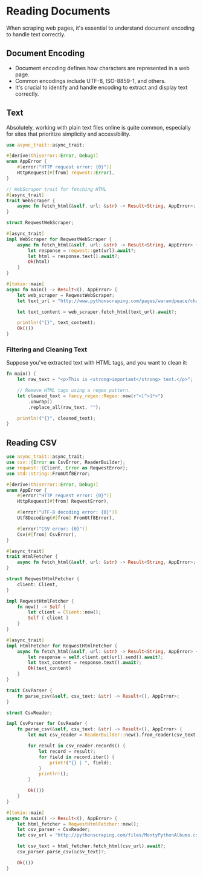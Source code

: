 # Reading Documents

When scraping web pages, it's essential to understand document encoding to handle text correctly.

## Document Encoding

- Document encoding defines how characters are represented in a web page.
- Common encodings include UTF-8, ISO-8859-1, and others.
- It's crucial to identify and handle encoding to extract and display text correctly.

## Text

Absolutely, working with plain text files online is quite common, especially for sites that prioritize simplicity and accessibility.

```rs
use async_trait::async_trait;

#[derive(thiserror::Error, Debug)]
enum AppError {
    #[error("HTTP request error: {0}")]
    HttpRequest(#[from] reqwest::Error),
}

// WebScraper trait for fetching HTML
#[async_trait]
trait WebScraper {
    async fn fetch_html(&self, url: &str) -> Result<String, AppError>;
}

struct ReqwestWebScraper;

#[async_trait]
impl WebScraper for ReqwestWebScraper {
    async fn fetch_html(&self, url: &str) -> Result<String, AppError> {
        let response = reqwest::get(url).await?;
        let html = response.text().await?;
        Ok(html)
    }
}

#[tokio::main]
async fn main() -> Result<(), AppError> {
    let web_scraper = ReqwestWebScraper;
    let text_url = "http://www.pythonscraping.com/pages/warandpeace/chapter1.txt";

    let text_content = web_scraper.fetch_html(text_url).await?;

    println!("{}", text_content);
    Ok(())
}
```

### Filtering and Cleaning Text

Suppose you've extracted text with HTML tags, and you want to clean it:

```rs
fn main() {
    let raw_text = "<p>This is <strong>important</strong> text.</p>";

    // Remove HTML tags using a regex pattern.
    let cleaned_text = fancy_regex::Regex::new(r"<[^>]*>")
        .unwrap()
        .replace_all(raw_text, "");

    println!("{}", cleaned_text);
}
```

## Reading CSV

```rs
use async_trait::async_trait;
use csv::{Error as CsvError, ReaderBuilder};
use reqwest::{Client, Error as ReqwestError};
use std::string::FromUtf8Error;

#[derive(thiserror::Error, Debug)]
enum AppError {
    #[error("HTTP request error: {0}")]
    HttpRequest(#[from] ReqwestError),

    #[error("UTF-8 decoding error: {0}")]
    Utf8Decoding(#[from] FromUtf8Error),

    #[error("CSV error: {0}")]
    Csv(#[from] CsvError),
}

#[async_trait]
trait HtmlFetcher {
    async fn fetch_html(&self, url: &str) -> Result<String, AppError>;
}

struct ReqwestHtmlFetcher {
    client: Client,
}

impl ReqwestHtmlFetcher {
    fn new() -> Self {
        let client = Client::new();
        Self { client }
    }
}

#[async_trait]
impl HtmlFetcher for ReqwestHtmlFetcher {
    async fn fetch_html(&self, url: &str) -> Result<String, AppError> {
        let response = self.client.get(url).send().await?;
        let text_content = response.text().await?;
        Ok(text_content)
    }
}

trait CsvParser {
    fn parse_csv(&self, csv_text: &str) -> Result<(), AppError>;
}

struct CsvReader;

impl CsvParser for CsvReader {
    fn parse_csv(&self, csv_text: &str) -> Result<(), AppError> {
        let mut csv_reader = ReaderBuilder::new().from_reader(csv_text.as_bytes());

        for result in csv_reader.records() {
            let record = result?;
            for field in record.iter() {
                print!("{} | ", field);
            }
            println!();
        }

        Ok(())
    }
}

#[tokio::main]
async fn main() -> Result<(), AppError> {
    let html_fetcher = ReqwestHtmlFetcher::new();
    let csv_parser = CsvReader;
    let csv_url = "http://pythonscraping.com/files/MontyPythonAlbums.csv";

    let csv_text = html_fetcher.fetch_html(csv_url).await?;
    csv_parser.parse_csv(&csv_text)?;

    Ok(())
}
```
